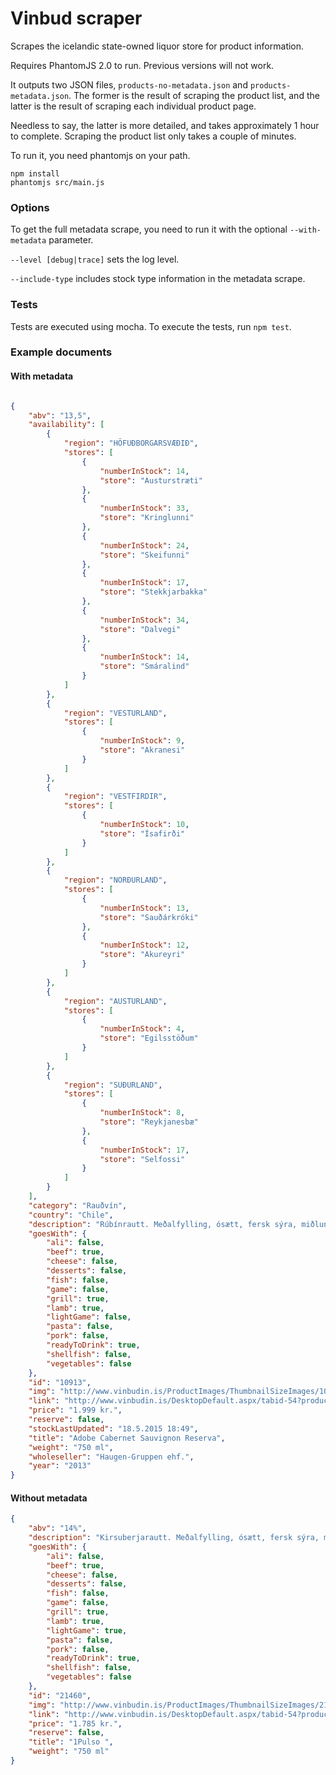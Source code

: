 # Vinbud scraper

Scrapes the icelandic state-owned liquor store for product information. 

Requires PhantomJS 2.0 to run. Previous versions will not work.

It outputs two JSON files, `products-no-metadata.json` and `products-metadata.json`. The former is the result of scraping the product list, and the latter is the result of scraping each individual product page. 

Needless to say, the latter is more detailed, and takes approximately 1 hour to complete. Scraping the product list only takes a couple of minutes.

To run it, you need phantomjs on your path.

```
npm install
phantomjs src/main.js
```

### Options 

To get the full metadata scrape, you need to run it with the optional `--with-metadata` parameter.  

`--level [debug|trace]` sets the log level.

`--include-type` includes stock type information in the metadata scrape.
 

### Tests

Tests are executed using mocha. To execute the tests, run `npm test`.

### Example documents 

#### With metadata

```json

{
    "abv": "13,5",
    "availability": [
        {
            "region": "HÖFUÐBORGARSVÆÐIÐ",
            "stores": [
                {
                    "numberInStock": 14,
                    "store": "Austurstræti"
                },
                {
                    "numberInStock": 33,
                    "store": "Kringlunni"
                },
                {
                    "numberInStock": 24,
                    "store": "Skeifunni"
                },
                {
                    "numberInStock": 17,
                    "store": "Stekkjarbakka"
                },
                {
                    "numberInStock": 34,
                    "store": "Dalvegi"
                },
                {
                    "numberInStock": 14,
                    "store": "Smáralind"
                }
            ]
        },
        {
            "region": "VESTURLAND",
            "stores": [
                {
                    "numberInStock": 9,
                    "store": "Akranesi"
                }
            ]
        },
        {
            "region": "VESTFIRDIR",
            "stores": [
                {
                    "numberInStock": 10,
                    "store": "Ísafirði"
                }
            ]
        },
        {
            "region": "NORÐURLAND",
            "stores": [
                {
                    "numberInStock": 13,
                    "store": "Sauðárkróki"
                },
                {
                    "numberInStock": 12,
                    "store": "Akureyri"
                }
            ]
        },
        {
            "region": "AUSTURLAND",
            "stores": [
                {
                    "numberInStock": 4,
                    "store": "Egilsstöðum"
                }
            ]
        },
        {
            "region": "SUÐURLAND",
            "stores": [
                {
                    "numberInStock": 8,
                    "store": "Reykjanesbæ"
                },
                {
                    "numberInStock": 17,
                    "store": "Selfossi"
                }
            ]
        }
    ],
    "category": "Rauðvín",
    "country": "Chile",
    "description": "Rúbínrautt. Meðalfylling, ósætt, fersk sýra, miðlungstannín. Dökk ber, sólber, krydd, eik.",
    "goesWith": {
        "ali": false,
        "beef": true,
        "cheese": false,
        "desserts": false,
        "fish": false,
        "game": false,
        "grill": true,
        "lamb": true,
        "lightGame": false,
        "pasta": false,
        "pork": false,
        "readyToDrink": true,
        "shellfish": false,
        "vegetables": false
    },
    "id": "10913",
    "img": "http://www.vinbudin.is/ProductImages/ThumbnailSizeImages/10913.png",
    "link": "http://www.vinbudin.is/DesktopDefault.aspx/tabid-54?productID=10913",
    "price": "1.999 kr.",
    "reserve": false,
    "stockLastUpdated": "18.5.2015 18:49",
    "title": "Adobe Cabernet Sauvignon Reserva",
    "weight": "750 ml",
    "wholeseller": "Haugen-Gruppen ehf.",
    "year": "2013"
}


```

#### Without metadata

```json
{
    "abv": "14%",
    "description": "Kirsuberjarautt. Meðalfylling, ósætt, fersk sýra, miðlungstannín. Rauð ber, skógarbotn, laufkrydd, sveit.",
    "goesWith": {
        "ali": false,
        "beef": true,
        "cheese": false,
        "desserts": false,
        "fish": false,
        "game": false,
        "grill": true,
        "lamb": true,
        "lightGame": true,
        "pasta": false,
        "pork": false,
        "readyToDrink": true,
        "shellfish": false,
        "vegetables": false
    },
    "id": "21460",
    "img": "http://www.vinbudin.is/ProductImages/ThumbnailSizeImages/21460.png",
    "link": "http://www.vinbudin.is/DesktopDefault.aspx/tabid-54?productID=21460",
    "price": "1.785 kr.",
    "reserve": false,
    "title": "1Pulso ",
    "weight": "750 ml"
}
```
